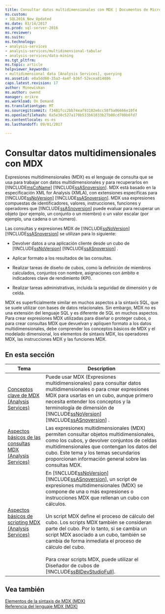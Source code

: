 ```yaml
---
title: Consultar datos multidimensionales con MDX | Documentos de Microsoft
ms.custom:
- SQL2016_New_Updated
ms.date: 03/14/2017
ms.prod: sql-server-2016
ms.reviewer: 
ms.suite: 
ms.technology:
- analysis-services
- analysis-services/multidimensional-tabular
- analysis-services/data-mining
ms.tgt_pltfrm: 
ms.topic: article
helpviewer_keywords:
- multidimensional data [Analysis Services], querying
ms.assetid: e0a5dd60-35a3-4a4f-b36f-52ecea814886
caps.latest.revision: 17
author: Minewiskan
ms.author: owend
manager: erikre
ms.workload: On Demand
ms.translationtype: MT
ms.sourcegitcommit: f3481fcc2bb74eaf93182e6cc58f5a06666e10f4
ms.openlocfilehash: 6a5e30c527a170b533b61033b27b08cd780b6fd7
ms.contentlocale: es-es
ms.lasthandoff: 09/01/2017

---
```

# <a name="querying-multidimensional-data-with-mdx"></a>Consultar datos multidimensionales con MDX
  Expresiones multidimensionales (MDX) es el lenguaje de consulta que se usa para trabajar con datos multidimensionales y para recuperarlos en [!INCLUDE[msCoName](../../../includes/msconame-md.md)] [!INCLUDE[ssASnoversion](../../../includes/ssasnoversion-md.md)]. MDX está basado en la especificación XML for Analysis (XMLA), con extensiones específicas para [!INCLUDE[ssNoVersion](../../../includes/ssnoversion-md.md)] [!INCLUDE[ssASnoversion](../../../includes/ssasnoversion-md.md)]. MDX usa expresiones compuestas de identificadores, valores, instrucciones, funciones y operadores que [!INCLUDE[ssASnoversion](../../../includes/ssasnoversion-md.md)] puede evaluar para recuperar un objeto (por ejemplo, un conjunto o un miembro) o un valor escalar (por ejemplo, una cadena o un número).  
  
 Las consultas y expresiones MDX de [!INCLUDE[ssNoVersion](../../../includes/ssnoversion-md.md)] [!INCLUDE[ssASnoversion](../../../includes/ssasnoversion-md.md)] se utilizan para lo siguiente:  
  
-   Devolver datos a una aplicación cliente desde un cubo de [!INCLUDE[ssNoVersion](../../../includes/ssnoversion-md.md)] [!INCLUDE[ssASnoversion](../../../includes/ssasnoversion-md.md)] .  
  
-   Aplicar formato a los resultados de las consultas.  
  
-   Realizar tareas de diseño de cubos, como la definición de miembros calculados, conjuntos con nombre, asignaciones con ámbito e indicadores clave de rendimiento (KPI).  
  
-   Realizar tareas administrativas, incluida la seguridad de dimensión y de celda.  
  
 MDX es superficialmente similar en muchos aspectos a la sintaxis SQL, que se suele utilizar con bases de datos relacionales. Sin embargo, MDX no es una extensión del lenguaje SQL y es diferente de SQL en muchos aspectos. Para crear expresiones MDX utilizadas para diseñar o proteger cubos, o para crear consultas MDX que devuelvan y apliquen formato a los datos multidimensionales, debe comprender los conceptos básicos de MDX y el modelado dimensional, los elementos de sintaxis MDX, los operadores MDX, las instrucciones MDX y las funciones MDX.  
  
## <a name="in-this-section"></a>En esta sección  
  
|Tema|Description|  
|-----------|-----------------|  
|[Conceptos clave de MDX &#40;Analysis Services&#41;](../../../analysis-services/multidimensional-models/mdx/key-concepts-in-mdx-analysis-services.md)|Puede usar MDX (Expresiones multidimensionales) para consultar datos multidimensionales o para crear expresiones MDX para usarlas en un cubo, aunque primero necesita entender los conceptos y la terminología de dimensión de [!INCLUDE[ssNoVersion](../../../includes/ssnoversion-md.md)] [!INCLUDE[ssASnoversion](../../../includes/ssasnoversion-md.md)] .|  
|[Aspectos básicos de las consultas MDX &#40;Analysis Services&#41;](../../../analysis-services/multidimensional-models/mdx/mdx-query-fundamentals-analysis-services.md)|Las expresiones multidimensionales (MDX) permiten consultar objetos multidimensionales, como los cubos, y devolver conjuntos de celdas multidimensionales que contengan los datos del cubo. Este tema y los temas secundarios proporcionan información general sobre las consultas MDX.|  
|[Aspectos básicos de scripting MDX &#40;Analysis Services&#41;](../../../analysis-services/multidimensional-models/mdx/mdx-scripting-fundamentals-analysis-services.md)|En [!INCLUDE[ssNoVersion](../../../includes/ssnoversion-md.md)] [!INCLUDE[ssASnoversion](../../../includes/ssasnoversion-md.md)], un script de expresiones multidimensionales (MDX) se compone de una o más expresiones o instrucciones MDX que rellenan un cubo con cálculos.<br /><br /> Un script MDX define el proceso de cálculo del cubo. Los scripts MDX también se consideran parte del cubo. Por lo tanto, si se cambia un script MDX asociado a un cubo, también se cambia de forma inmediata el proceso de cálculo del cubo.<br /><br /> Para crear scripts MDX, puede utilizar el Diseñador de cubos de [!INCLUDE[ssBIDevStudioFull](../../../includes/ssbidevstudiofull-md.md)].|  
  
## <a name="see-also"></a>Vea también  
 [Elementos de la sintaxis de MDX &#40;MDX&#41;](../../../mdx/mdx-syntax-elements-mdx.md)   
 [Referencia del lenguaje MDX &#40;MDX&#41;](../../../mdx/mdx-language-reference-mdx.md)  
  
  

